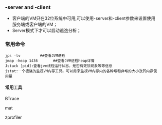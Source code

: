 ### -server and -client

* 客户端的VM只在32位系统中可用,可以使用-server和-client参数来设置使用服务端或客户端的VM；
* Server模式下才可以启动逃逸分析；

### 常用命令

```
jps -lv         ##查看JVM进程
jmap -heap 1436       ##查看JVM进程heap详情
Jstack [pid]:查看jvm线程运行状态，是否有死锁现象等等信息
jstat:一个极强的监视VM内存工具。可以用来监视VM内存内的各种堆和非堆的大小及其内存使用量
```

#### 常用工具

BTrace

mat

zprofiler


